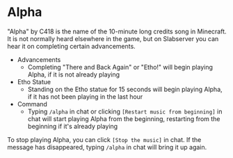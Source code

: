 # Alpha

"Alpha" by C418 is the name of the 10-minute long credits song in Minecraft.
It is not normally heard elsewhere in the game, but on Slabserver you can hear it on completing certain advancements.

* Advancements
  * Completing "There and Back Again" or "Etho!" will begin playing Alpha, if it is not already playing
* Etho Statue
  * Standing on the Etho statue for 15 seconds will begin playing Alpha, if it has not been playing in the last hour
* Command
  * Typing `/alpha` in chat or clicking `[Restart music from beginning]` 
    in chat will start playing Alpha from the beginning, restarting from the beginning if it's already playing

To stop playing Alpha, you can click `[Stop the music]` in chat.
If the message has disappeared, typing `/alpha` in chat will bring it up again.
